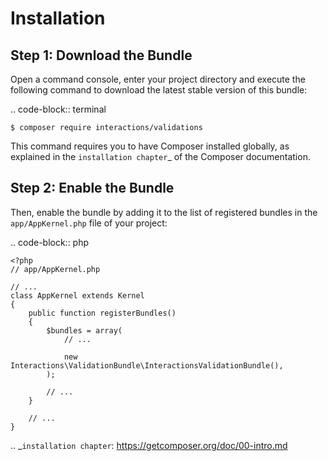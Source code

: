 Installation
============

Step 1: Download the Bundle
---------------------------

Open a command console, enter your project directory and execute the
following command to download the latest stable version of this bundle:

.. code-block:: terminal

    $ composer require interactions/validations

This command requires you to have Composer installed globally, as explained
in the `installation chapter`_ of the Composer documentation.

Step 2: Enable the Bundle
-------------------------

Then, enable the bundle by adding it to the list of registered bundles
in the ``app/AppKernel.php`` file of your project:

.. code-block:: php

    <?php
    // app/AppKernel.php

    // ...
    class AppKernel extends Kernel
    {
        public function registerBundles()
        {
            $bundles = array(
                // ...

                new Interactions\ValidationBundle\InteractionsValidationBundle(),
            );

            // ...
        }

        // ...
    }

.. _`installation chapter`: https://getcomposer.org/doc/00-intro.md